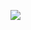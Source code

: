![](www.plantuml.com/plantuml/png/RP2nIWD148RxUOeXZLgSJn122XihYnGMOh7SxSNLkzsmEq62169iBCJ2maBq7Kub48t6LvXv8tSbXnOMkx3x_VCnC_r0ojEuhW38KALnJuygDwcr9IoTntqRxrgHSHO7aq2wXagNXEJGc-49OM6ypXC6iAxGsEbs-OaRkPIvtFDARlYJb_o6_Cvh_k2lBRcLEIzarkjrK0Kipl024DlQWm4U6bkuyv1u8h-CxtZ1praKDlmIvQ_SHDKwgTeeOkxgaREf_QFTqu3RoWx7bV8xnpzy2kbC0OmbxKkLQ-G7Ncs4KITNCkFcBtxafLp7B_WlY5aM9u0sj7b2NziYxlGR)
